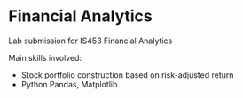 # Financial Analytics
Lab submission for IS453 Financial Analytics 

Main skills involved:
- Stock portfolio construction based on risk-adjusted return
- Python Pandas, Matplotlib

